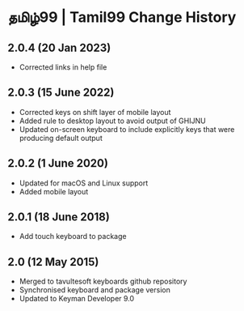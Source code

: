தமிழ்99 | Tamil99 Change History
============================

2.0.4 (20 Jan 2023)
--------------------
* Corrected links in help file

2.0.3 (15 June 2022)
--------------------
* Corrected keys on shift layer of mobile layout
* Added rule to desktop layout to avoid output of GHIJNU
* Updated on-screen keyboard to include explicitly keys that were producing default output

2.0.2 (1 June 2020)
--------------------
* Updated for macOS and Linux support
* Added mobile layout

2.0.1 (18 June 2018)
--------------------
* Add touch keyboard to package

2.0 (12 May 2015)
-----------------
* Merged to tavultesoft keyboards github repository
* Synchronised keyboard and package version
* Updated to Keyman Developer 9.0
